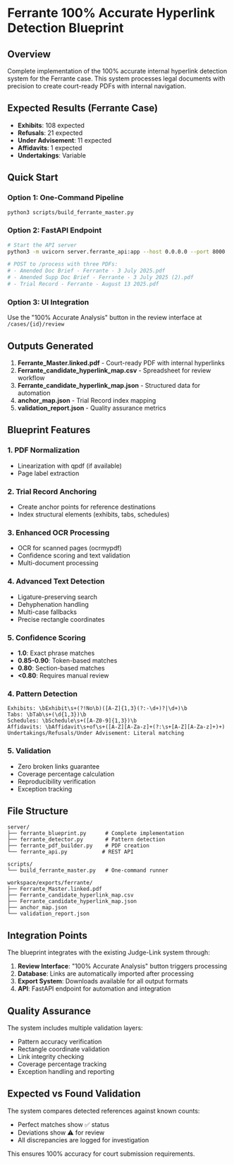 # Ferrante 100% Accurate Hyperlink Detection Blueprint

## Overview
Complete implementation of the 100% accurate internal hyperlink detection system for the Ferrante case. This system processes legal documents with precision to create court-ready PDFs with internal navigation.

## Expected Results (Ferrante Case)
- **Exhibits**: 108 expected
- **Refusals**: 21 expected  
- **Under Advisement**: 11 expected
- **Affidavits**: 1 expected
- **Undertakings**: Variable

## Quick Start

### Option 1: One-Command Pipeline
```bash
python3 scripts/build_ferrante_master.py
```

### Option 2: FastAPI Endpoint
```bash
# Start the API server
python3 -m uvicorn server.ferrante_api:app --host 0.0.0.0 --port 8000

# POST to /process with three PDFs:
# - Amended Doc Brief - Ferrante - 3 July 2025.pdf
# - Amended Supp Doc Brief - Ferrante - 3 July 2025 (2).pdf  
# - Trial Record - Ferrante - August 13 2025.pdf
```

### Option 3: UI Integration
Use the "100% Accurate Analysis" button in the review interface at `/cases/{id}/review`

## Outputs Generated

1. **Ferrante_Master.linked.pdf** - Court-ready PDF with internal hyperlinks
2. **Ferrante_candidate_hyperlink_map.csv** - Spreadsheet for review workflow  
3. **Ferrante_candidate_hyperlink_map.json** - Structured data for automation
4. **anchor_map.json** - Trial Record index mapping
5. **validation_report.json** - Quality assurance metrics

## Blueprint Features

### 1. PDF Normalization
- Linearization with qpdf (if available)
- Page label extraction

### 2. Trial Record Anchoring
- Create anchor points for reference destinations
- Index structural elements (exhibits, tabs, schedules)

### 3. Enhanced OCR Processing
- OCR for scanned pages (ocrmypdf)
- Confidence scoring and text validation
- Multi-document processing

### 4. Advanced Text Detection
- Ligature-preserving search
- Dehyphenation handling
- Multi-case fallbacks
- Precise rectangle coordinates

### 5. Confidence Scoring
- **1.0**: Exact phrase matches
- **0.85-0.90**: Token-based matches  
- **0.80**: Section-based matches
- **<0.80**: Requires manual review

### 4. Pattern Detection
```regex
Exhibits: \bExhibit\s+(?!No\b)([A-Z]{1,3}(?:-\d+)?|\d+)\b
Tabs: \bTab\s+(\d{1,3})\b
Schedules: \bSchedule\s+([A-Z0-9]{1,3})\b
Affidavits: \bAffidavit\s+of\s+([A-Z][A-Za-z]+(?:\s+[A-Z][A-Za-z]+)+)
Undertakings/Refusals/Under Advisement: Literal matching
```

### 5. Validation
- Zero broken links guarantee
- Coverage percentage calculation
- Reproducibility verification
- Exception tracking

## File Structure
```
server/
├── ferrante_blueprint.py      # Complete implementation
├── ferrante_detector.py       # Pattern detection
├── ferrante_pdf_builder.py    # PDF creation
└── ferrante_api.py           # REST API

scripts/
└── build_ferrante_master.py   # One-command runner

workspace/exports/ferrante/
├── Ferrante_Master.linked.pdf
├── Ferrante_candidate_hyperlink_map.csv
├── Ferrante_candidate_hyperlink_map.json
├── anchor_map.json
└── validation_report.json
```

## Integration Points

The blueprint integrates with the existing Judge-Link system through:

1. **Review Interface**: "100% Accurate Analysis" button triggers processing
2. **Database**: Links are automatically imported after processing
3. **Export System**: Downloads available for all output formats
4. **API**: FastAPI endpoint for automation and integration

## Quality Assurance

The system includes multiple validation layers:
- Pattern accuracy verification
- Rectangle coordinate validation  
- Link integrity checking
- Coverage percentage tracking
- Exception handling and reporting

## Expected vs Found Validation

The system compares detected references against known counts:
- Perfect matches show ✅ status
- Deviations show ⚠️ for review
- All discrepancies are logged for investigation

This ensures 100% accuracy for court submission requirements.